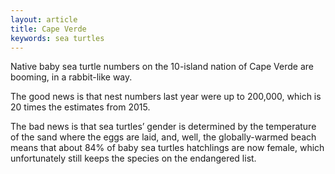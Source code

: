 ```yaml
---
layout: article
title: Cape Verde
keywords: sea turtles
---
```


Native baby sea turtle numbers on the 10-island nation of Cape Verde are booming, in a rabbit-like way.

The good news is that nest numbers last year were up to 200,000, which is 20 times the estimates from 2015.

The bad news is that sea turtles’ gender is determined by the temperature of the sand where the eggs are laid, and, well, the globally-warmed beach means that about 84% of baby sea turtles hatchlings are now female, which unfortunately still keeps the species on the endangered list.
